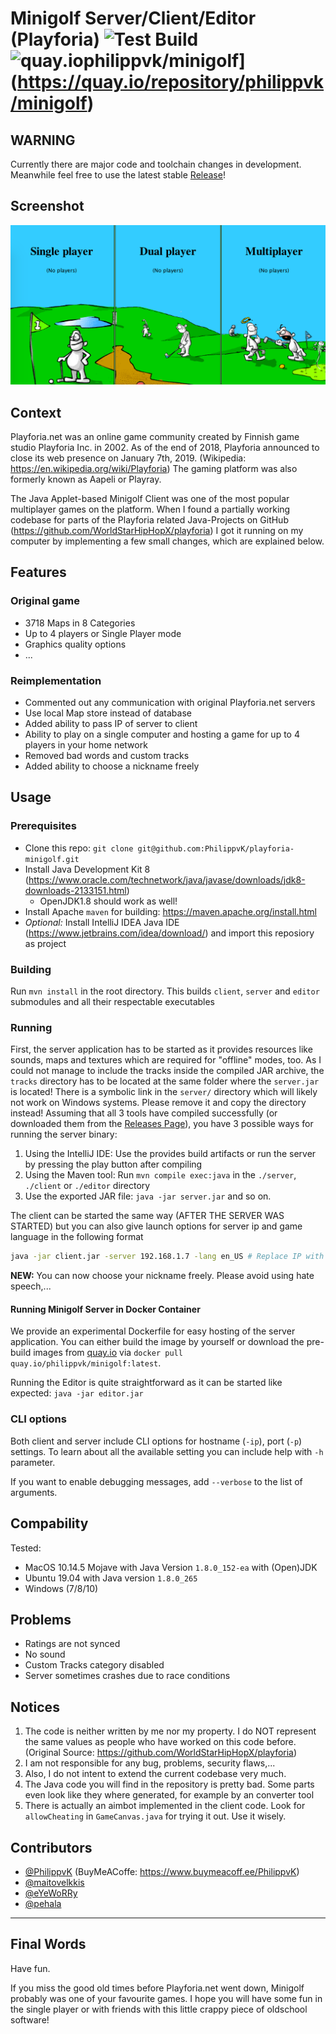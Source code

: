 # Minigolf Server/Client/Editor (Playforia) ![Test Build](https://github.com/PhilippvK/playforia-minigolf/workflows/Test%20build/badge.svg) ![quay.iophilippvk/minigolf](https://quay.io/repository/philippvk/minigolf/status)](https://quay.io/repository/philippvk/minigolf)

## WARNING

Currently there are major code and toolchain changes in development. Meanwhile feel free to use the latest stable [Release](https://github.com/PhilippvK/playforia-minigolf/releases)!

## Screenshot

![Original Playforia Minigolf Main Menu](screenshot.png)

## Context

Playforia.net was an online game community created by Finnish game studio Playforia Inc. in 2002. As of the end of 2018, Playforia announced to close its web presence on January 7th, 2019. (Wikipedia: https://en.wikipedia.org/wiki/Playforia)
The gaming platform was also formerly known as Aapeli or Playray.

The Java Applet-based Minigolf Client was one of the most popular multiplayer games on the platform. When I found a partially working codebase for parts of the Playforia related Java-Projects on GitHub (https://github.com/WorldStarHipHopX/playforia) I got it running on my computer by implementing a few small changes, which are explained below.

## Features

### Original game
- 3718 Maps in 8 Categories
- Up to 4 players or Single Player mode
- Graphics quality options
- ...

### Reimplementation
- Commented out any communication with original Playforia.net servers
- Use local Map store instead of database
- Added ability to pass IP of server to client
- Ability to play on a single computer and hosting a game for up to 4 players in your home network
- Removed bad words and custom tracks
- Added ability to choose a nickname freely

## Usage

### Prerequisites
- Clone this repo: `git clone git@github.com:PhilippvK/playforia-minigolf.git`
- Install Java Development Kit 8 (https://www.oracle.com/technetwork/java/javase/downloads/jdk8-downloads-2133151.html)
  * OpenJDK1.8 should work as well!
- Install Apache `maven` for building: https://maven.apache.org/install.html
- *Optional:* Install IntelliJ IDEA Java IDE (https://www.jetbrains.com/idea/download/) and import this reposiory as project 

### Building

Run `mvn install` in the root directory. This builds `client`, `server` and `editor` submodules and all their respectable executables

### Running

First, the server application has to be started as it provides resources like sounds, maps and textures which are required for "offline" modes, too.
As I could not manage to include the tracks inside the compiled JAR archive, the `tracks` directory has to be located at the same folder where the `server.jar` is located! There is a symbolic link in the `server/` directory which will likely not work on Windows systems. Please remove it and copy the directory instead!
Assuming that all 3 tools have compiled successfully (or downloaded them from the [Releases Page](https://github.com/PhilippvK/playforia-minigolf/releases)), you have 3 possible ways for running the server binary:
1. Using the IntelliJ IDE: Use the provides build artifacts or run the server by pressing the play button after compiling
2. Using the Maven tool:  Run `mvn compile exec:java` in the `./server`, `./client` or `./editor` directory
3. Use the exported JAR file: `java -jar server.jar` and so on.

The client can be started the same way (AFTER THE SERVER WAS STARTED) but you can also give launch options for server ip and game language in the following format

```bash
java -jar client.jar -server 192.168.1.7 -lang en_US # Replace IP with the one of your server (which you can find out by using for example `ifconfig`/`ipconfig`) and lang with en_US, fi_FI or sv_SE
```

**NEW:** You can now choose your nickname freely. Please avoid using hate speech,...

#### Running Minigolf Server in Docker Container

We provide an experimental Dockerfile for easy hosting of the server application. You can either build the image by yourself or download the pre-build images from [quay.io](https://quay.io/repository/philippvk/minigolf) via `docker pull quay.io/philippvk/minigolf:latest`.

Running the Editor is quite straightforward as it can be started like expected: `java -jar editor.jar`
### CLI options
Both client and server include CLI options for hostname (`-ip`), port (`-p`) settings. To learn about all the available setting you can include help with `-h` parameter.

If you want to enable debugging messages, add `--verbose` to the list of arguments.

## Compability

Tested:
- MacOS 10.14.5 Mojave with Java Version `1.8.0_152-ea` with (Open)JDK
- Ubuntu 19.04 with Java version `1.8.0_265`
- Windows (7/8/10)

## Problems
- Ratings are not synced
- No sound
- Custom Tracks category disabled
- Server sometimes crashes due to race conditions

## Notices

1. The code is neither written by me nor my property. I do NOT represent the same values as people who have worked on this code before. (Original Source: https://github.com/WorldStarHipHopX/playforia)
2. I am not responsible for any bug, problems, security flaws,...
3. Also, I do not intent to extend the current codebase very much.
4. The Java code you will find in the repository is pretty bad. Some parts even look like they where generated, for example by an converter tool
5. There is actually an aimbot implemented in the client code. Look for `allowCheating` in `GameCanvas.java` for trying it out. Use it wisely.

## Contributors

- [@PhilippvK](https://github.com/PhilippvK) (BuyMeACoffe: https://www.buymeacoff.ee/PhilippvK)
- [@maitovelkkis](https://github.com/maitovelkkis)
- [@eYeWoRRy](https://github.com/eYeWoRRy)
- [@pehala](https://github.com/pehala)

---

## Final Words

Have fun.

If you miss the good old times before Playforia.net went down, Minigolf probably was one of your favourite games. I hope you will have some fun in the single player or with friends with this  little crappy piece of oldschool software!
